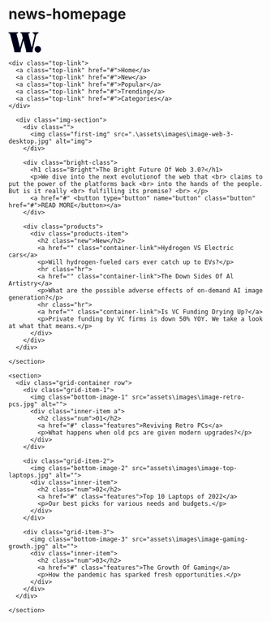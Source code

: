 # news-homepage
<!DOCTYPE html>
<html lang="en">

<head>
  <meta charset="UTF-8">
  <meta name="viewport" content="width=device-width, initial-scale=1.0"> <!-- displays site properly based on user's device -->

  <link rel="icon" type="image/png" sizes="32x32" href="./assets/images/favicon-32x32.png">
  <link rel="stylesheet" href="css/styles.css">

  <link rel="stylesheet" href="https://cdn.jsdelivr.net/npm/bootstrap@4.0.0/dist/css/bootstrap.min.css" integrity="sha384-Gn5384xqQ1aoWXA+058RXPxPg6fy4IWvTNh0E263XmFcJlSAwiGgFAW/dAiS6JXm" crossorigin="anonymous">

  <title>Frontend Mentor | News homepage</title>

  <!-- Feel free to remove these styles or customise in your own stylesheet 👍 -->
</head>

<body>

  <style media="screen">
    @media (min-width: 500px) and (max-width: 1000px) {
      .grid-container {display: inline-block; padding-top: 90%; margin-left: 0%;}

      .grid-item-1{margin: 40px auto 0px;}

      .grid-item-2 {margin: 40px auto 0px;}

      .grid-item-3 {margin: 40px auto 0px;}

      .inner-item {width: 85%;}

      .bottom-image-1 {width: 27%;}

      .bottom-image-2 {width: 27%;}

      .bottom-image-3 {width: 27%;}

      .first-img {width: 80%;}

      body {width: 110%;}

      .Bright {float: none; width: 70%;}

      .products {width: 60%; display: block; margin: 115% 90% auto 8%;}
    }
  </style>

  <div class="container-top">
    <svg class="svg" width="65" height="40" xmlns="http://www.w3.org/2000/svg">
      <path
        d="M23.016 39.2c.317 0 .574-.093.77-.28.196-.187.294-.457.294-.812v-1.82c0-.448.033-.84.098-1.176.065-.336.145-.663.238-.98l5.09-18.122 4.822 18.57c.112.384.193.682.243.895l.023.099c.047.215.07.453.07.714v1.82c0 .355.098.625.294.812.196.187.453.28.77.28h10.696c.299 0 .55-.093.756-.28.205-.187.308-.457.308-.812v-1.82c0-.373.023-.705.07-.994.047-.29.135-.677.266-1.162L54.04 7.224c.299-1.25.765-2.254 1.4-3.01.635-.756 1.363-1.311 2.184-1.666l.672-.308c.336-.168.574-.331.714-.49.14-.159.21-.369.21-.63 0-.336-.117-.607-.35-.812C58.637.103 58.287 0 57.82 0h-8.904c-.467 0-.817.103-1.05.308-.233.205-.35.476-.35.812 0 .261.06.471.182.63.121.159.313.303.574.434l.616.224c1.12.41 1.871.999 2.254 1.764s.453 1.661.21 2.688l-5.535 23.486-6.477-25.81c-.133-.58-.17-1.018-.11-1.31l.026-.104c.093-.29.317-.49.672-.602l1.232-.336c.299-.112.518-.257.658-.434a.986.986 0 0 0 .21-.63c0-.355-.112-.63-.336-.826C41.468.098 41.122 0 40.656 0H24.78c-.448 0-.789.098-1.022.294-.233.196-.35.471-.35.826 0 .224.06.415.182.574.121.159.322.294.602.406l1.176.42c.261.093.462.243.602.448.14.205.294.607.462 1.204l1.751 6.742-5.553 19.475L16.128 4.48c-.147-.49-.194-.898-.14-1.223l.028-.135c.093-.345.327-.574.7-.686l1.456-.336c.504-.168.756-.504.756-1.008 0-.336-.112-.602-.336-.798C18.368.098 18.022 0 17.556 0H1.344C.896 0 .56.098.336.294.112.49 0 .756 0 1.092c0 .224.056.434.168.63.112.196.29.35.532.462l1.232.392c.355.13.625.308.812.532.187.224.345.579.476 1.064l7.84 30.408c.112.43.191.751.238.966.047.215.07.462.07.742v1.82c0 .355.103.625.308.812.205.187.467.28.784.28h10.556Zm34.804.7c1.195 0 2.263-.29 3.206-.868a6.338 6.338 0 0 0 2.24-2.338c.55-.98.826-2.04.826-3.178 0-1.157-.275-2.212-.826-3.164a6.325 6.325 0 0 0-2.24-2.282c-.943-.57-2.011-.854-3.206-.854-1.157 0-2.207.285-3.15.854a6.325 6.325 0 0 0-2.24 2.282c-.55.952-.826 2.007-.826 3.164 0 1.139.275 2.198.826 3.178.55.98 1.297 1.76 2.24 2.338.943.579 1.993.868 3.15.868Z"
        fill="#00001A" />
    </svg>

    <div class="top-link">
      <a class="top-link" href="#">Home</a>
      <a class="top-link" href="#">New</a>
      <a class="top-link" href="#">Popular</a>
      <a class="top-link" href="#">Trending</a>
      <a class="top-link" href="#">Categories</a>
    </div>
  </div>

  <div id="master-div">
    <section>

      <div class="img-section">
        <div class="">
          <img class="first-img" src=".\assets\images\image-web-3-desktop.jpg" alt="img">
        </div>

        <div class="bright-class">
          <h1 class="Bright">The Bright Future Of Web 3.0?</h1>
          <p>We dive into the next evolutionof the web that <br> claims to put the power of the platforms back <br> into the hands of the people. But is it really <br> fulfilling its promise? <br> </p>
          <a href="#" <button type="button" name="button" class="button" href="#">READ MORE</button></a>
        </div>

        <div class="products">
          <div class="products-item">
            <h2 class="new">New</h2>
            <a href="" class="container-link">Hydrogen VS Electric cars</a>
            <p>Will hydrogen-fueled cars ever catch up to EVs?</p>
            <hr class="hr">
            <a href="" class="container-link">The Down Sides Of Al Artistry</a>
            <p>What are the possible adverse effects of on-demand AI image generation?</p>
            <hr class="hr">
            <a href="" class="container-link">Is VC Funding Drying Up?</a>
            <p>Private funding by VC firms is down 50% YOY. We take a look at what that means.</p>
          </div>
        </div>
      </div>

    </section>

    <section>
      <div class="grid-container row">
        <div class="grid-item-1">
          <img class="bottom-image-1" src="assets\images\image-retro-pcs.jpg" alt="">
          <div class="inner-item a">
            <h2 class="num">01</h2>
            <a href="#" class="features">Reviving Retro PCs</a>
            <p>What happens when old pcs are given modern upgrades?</p>
          </div>
        </div>

        <div class="grid-item-2">
          <img class="bottom-image-2" src="assets\images\image-top-laptops.jpg" alt="">
          <div class="inner-item">
            <h2 class="num">02</h2>
            <a href="#" class="features">Top 10 Laptops of 2022</a>
            <p>Our best picks for various needs and budgets.</p>
          </div>
        </div>

        <div class="grid-item-3">
          <img class="bottom-image-3" src="assets\images\image-gaming-growth.jpg" alt="">
          <div class="inner-item">
            <h2 class="num">03</h2>
            <a href="#" class="features">The Growth Of Gaming</a>
            <p>How the pandemic has sparked fresh opportunities.</p>
          </div>
        </div>
      </div>

    </section>
  </div>

</body>

</html>
